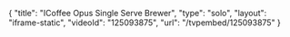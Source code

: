 {
    "title": "ICoffee Opus Single Serve Brewer",
    "type": "solo",
    "layout": "iframe-static",
    "videoId": "125093875",
    "url": "\/tvpembed\/125093875"
}
